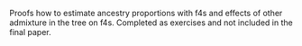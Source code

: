 Proofs how to estimate ancestry proportions with f4s and effects of other admixture in the tree on f4s.
Completed as exercises and not included in the final paper.
